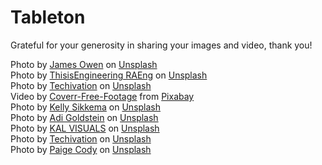 # Tableton

Grateful for your generosity in sharing your images and video, thank you!

Photo by <a href="https://unsplash.com/@jhjowen?utm_source=unsplash&utm_medium=referral&utm_content=creditCopyText">James Owen</a> on <a href="https://unsplash.com/photos/MuIvHRJbjA8?utm_source=unsplash&utm_medium=referral&utm_content=creditCopyText">Unsplash</a> <br>
Photo by <a href="https://unsplash.com/@thisisengineering?utm_source=unsplash&utm_medium=referral&utm_content=creditCopyText">ThisisEngineering RAEng</a> on <a href="https://unsplash.com/photos/qd-fV_SSwqw?utm_source=unsplash&utm_medium=referral&utm_content=creditCopyText">Unsplash</a> <br>
Photo by <a href="https://unsplash.com/@techivation?utm_source=unsplash&utm_medium=referral&utm_content=creditCopyText">Techivation</a> on <a href="https://unsplash.com/photos/J1J6JPKllNY?utm_source=unsplash&utm_medium=referral&utm_content=creditCopyText">Unsplash</a> <br>
Video by <a href="https://pixabay.com/users/coverr-free-footage-1281706/?utm_source=link-attribution&utm_medium=referral&utm_campaign=video&utm_content=1651">Coverr-Free-Footage</a> from <a href="https://pixabay.com//?utm_source=link-attribution&utm_medium=referral&utm_campaign=video&utm_content=1651">Pixabay</a> <br>
Photo by <a href="https://unsplash.com/@kellysikkema?utm_source=unsplash&utm_medium=referral&utm_content=creditCopyText">Kelly Sikkema</a> on <a href="https://unsplash.com/photos/X-etICbUKec?utm_source=unsplash&utm_medium=referral&utm_content=creditCopyText">Unsplash</a> <br>
Photo by <a href="https://unsplash.com/@adigold1?utm_source=unsplash&utm_medium=referral&utm_content=creditCopyText">Adi Goldstein</a> on <a href="https://unsplash.com/photos/sdtnZ4LgbWk?utm_source=unsplash&utm_medium=referral&utm_content=creditCopyText">Unsplash</a> <br>
Photo by <a href="https://unsplash.com/@kalvisuals?utm_source=unsplash&utm_medium=referral&utm_content=creditCopyText">KAL VISUALS</a> on <a href="https://unsplash.com/photos/QSdmn5-UI1c?utm_source=unsplash&utm_medium=referral&utm_content=creditCopyText">Unsplash</a> <br>
Photo by <a href="https://unsplash.com/@techivation?utm_source=unsplash&utm_medium=referral&utm_content=creditCopyText">Techivation</a> on <a href="https://unsplash.com/photos/Fa50KajoAtA?utm_source=unsplash&utm_medium=referral&utm_content=creditCopyText">Unsplash</a> <br>
Photo by <a href="https://unsplash.com/@paige_cody?utm_source=unsplash&utm_medium=referral&utm_content=creditCopyText">Paige Cody</a> on <a href="https://unsplash.com/photos/7kck7rSl_Bo?utm_source=unsplash&utm_medium=referral&utm_content=creditCopyText">Unsplash</a>
